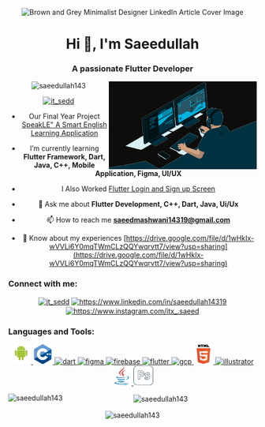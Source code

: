 ![Brown and Grey Minimalist Designer LinkedIn Article Cover Image](https://github.com/saeedullah143/saeedullah143/assets/56697603/4a534827-132d-4647-8629-66568530d54a)





<h1 align="center">Hi 👋, I'm Saeedullah</h1>
<h3 align="center">A passionate Flutter Developer</h3>
<img align="right" alt="Coding" width="300" src="https://raw.githubusercontent.com/Potential17/Potential17/master/user%20(2).gif">

<p align="left"> <img src="https://komarev.com/ghpvc/?username=saeedullah143&label=Profile%20views&color=0e75b6&style=flat" alt="saeedullah143" /> </p>

<p align="left"> <a href="https://twitter.com/it_sedd" target="blank"><img src="https://img.shields.io/twitter/follow/it_sedd?logo=twitter&style=for-the-badge" alt="it_sedd" /></a> </p>

- Our Final Year Project [SpeakLE" A Smart English Learning Application](https://github.com/saeedullah143/SpeakL-English-learning-mobile-application)

- I’m currently learning **Flutter Framework, Dart, Java, C++, Mobile Application, Figma, UI/UX**

- I Also Worked [Flutter Login and Sign up Screen](https://github.com/saeedullah143/Login-page-Sign-up-page-A-Complete-Registration-Ui-Using-flutter-and-Dart)

- 💬 Ask me about **Flutter Development, C++, Dart, Java, Ui/Ux**

- 📫 How to reach me **saeedmashwani14319@gmail.com**

- 📄 Know about my experiences [https://drive.google.com/file/d/1wHkIx-wVVLi6Y0mqTWmCLzQQYwqrvtt7/view?usp=sharing](https://drive.google.com/file/d/1wHkIx-wVVLi6Y0mqTWmCLzQQYwqrvtt7/view?usp=sharing)

<h3 align="left">Connect with me:</h3>
<p align="left">
<a href="https://twitter.com/it_sedd" target="blank"><img align="center" src="https://raw.githubusercontent.com/rahuldkjain/github-profile-readme-generator/master/src/images/icons/Social/twitter.svg" alt="it_sedd" height="30" width="40" /></a>
<a href="https://linkedin.com/in/https://www.linkedin.com/in/saeedullah14319" target="blank"><img align="center" src="https://raw.githubusercontent.com/rahuldkjain/github-profile-readme-generator/master/src/images/icons/Social/linked-in-alt.svg" alt="https://www.linkedin.com/in/saeedullah14319" height="30" width="40" /></a>
<a href="https://instagram.com/https://www.instagram.com/itx_.saeed" target="blank"><img align="center" src="https://raw.githubusercontent.com/rahuldkjain/github-profile-readme-generator/master/src/images/icons/Social/instagram.svg" alt="https://www.instagram.com/itx_.saeed" height="30" width="40" /></a>
</p>

<h3 align="left">Languages and Tools:</h3>
<p align="left"> <a href="https://developer.android.com" target="_blank" rel="noreferrer"> <img src="https://raw.githubusercontent.com/devicons/devicon/master/icons/android/android-original-wordmark.svg" alt="android" width="40" height="40"/> </a> <a href="https://www.w3schools.com/cpp/" target="_blank" rel="noreferrer"> <img src="https://raw.githubusercontent.com/devicons/devicon/master/icons/cplusplus/cplusplus-original.svg" alt="cplusplus" width="40" height="40"/> </a> <a href="https://dart.dev" target="_blank" rel="noreferrer"> <img src="https://www.vectorlogo.zone/logos/dartlang/dartlang-icon.svg" alt="dart" width="40" height="40"/> </a> <a href="https://www.figma.com/" target="_blank" rel="noreferrer"> <img src="https://www.vectorlogo.zone/logos/figma/figma-icon.svg" alt="figma" width="40" height="40"/> </a> <a href="https://firebase.google.com/" target="_blank" rel="noreferrer"> <img src="https://www.vectorlogo.zone/logos/firebase/firebase-icon.svg" alt="firebase" width="40" height="40"/> </a> <a href="https://flutter.dev" target="_blank" rel="noreferrer"> <img src="https://www.vectorlogo.zone/logos/flutterio/flutterio-icon.svg" alt="flutter" width="40" height="40"/> </a> <a href="https://cloud.google.com" target="_blank" rel="noreferrer"> <img src="https://www.vectorlogo.zone/logos/google_cloud/google_cloud-icon.svg" alt="gcp" width="40" height="40"/> </a> <a href="https://www.w3.org/html/" target="_blank" rel="noreferrer"> <img src="https://raw.githubusercontent.com/devicons/devicon/master/icons/html5/html5-original-wordmark.svg" alt="html5" width="40" height="40"/> </a> <a href="https://www.adobe.com/in/products/illustrator.html" target="_blank" rel="noreferrer"> <img src="https://www.vectorlogo.zone/logos/adobe_illustrator/adobe_illustrator-icon.svg" alt="illustrator" width="40" height="40"/> </a> <a href="https://www.java.com" target="_blank" rel="noreferrer"> <img src="https://raw.githubusercontent.com/devicons/devicon/master/icons/java/java-original.svg" alt="java" width="40" height="40"/> </a> <a href="https://www.photoshop.com/en" target="_blank" rel="noreferrer"> <img src="https://raw.githubusercontent.com/devicons/devicon/master/icons/photoshop/photoshop-line.svg" alt="photoshop" width="40" height="40"/> </a> </p>

<!-- Add this to your README file -->
<style>
  /* Common styles for both light and dark modes */
  p {
    text-align: center;
  }

  /* Light mode styles */
  @media (prefers-color-scheme: light) {
    img {
      filter: invert(0%); /* Invert colors for light mode */
    }
  }

  /* Dark mode styles */
  @media (prefers-color-scheme: dark) {
    img {
      filter: invert(100%); /* Invert colors for dark mode */
    }
  }
</style>

<p><img align="left" src="https://github-readme-stats.vercel.app/api/top-langs?username=saeedullah143&show_icons=true&locale=en&layout=compact" alt="saeedullah143" /></p>

<p>&nbsp;<img align="center" src="https://github-readme-stats.vercel.app/api?username=saeedullah143&show_icons=true&locale=en" alt="saeedullah143" /></p>

<p><img align="center" src="https://github-readme-streak-stats.herokuapp.com/?user=saeedullah143&" alt="saeedullah143" /></p>


